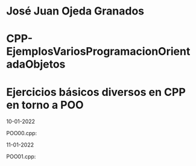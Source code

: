 # José Juan Ojeda Granados
# CPP-EjemplosVariosProgramacionOrientadaObjetos
# Ejercicios básicos diversos en CPP en torno a POO

10-01-2022

POO00.cpp:

11-01-2022

POO01.cpp: